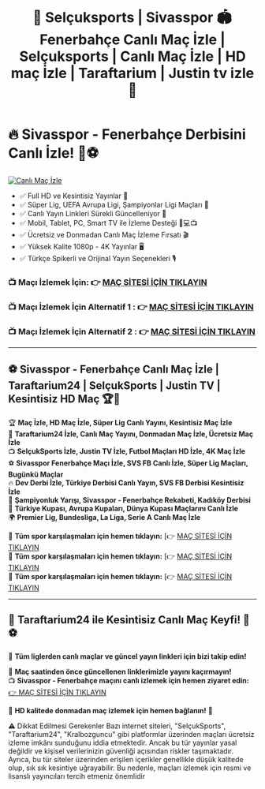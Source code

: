 <header>


# 🎇 Selçuksports | Sivasspor 🏟️ Fenerbahçe Canlı Maç İzle | Selçuksports | Canlı Maç İzle | HD maç İzle | Taraftarium | Justin tv izle 🎯



</header>



# 🔥 Sivasspor - Fenerbahçe Derbisini Canlı İzle! 🎤⚽
[![Canlı Maç İzle](https://i.ibb.co/Cs6cN3Gh/images.png)](http://www.ligtvizlesene51.info)  


- ✅ Full HD ve Kesintisiz Yayınlar 📡
- ✅ Süper Lig, UEFA Avrupa Ligi, Şampiyonlar Ligi Maçları 🏅
- ✅ Canlı Yayın Linkleri Sürekli Güncelleniyor 🔄
- ✅ Mobil, Tablet, PC, Smart TV ile İzleme Desteği 📱💻📺
- ✅ Ücretsiz ve Donmadan Canlı Maç İzleme Fırsatı 🎬
- ✅ Yüksek Kalite 1080p - 4K Yayınlar 🖥️
- ✅ Türkçe Spikerli ve Orijinal Yayın Seçenekleri 🎙️


### 📺 Maçı İzlemek İçin: 👉 [MAÇ SİTESİ İÇİN TIKLAYIN](http://www.ligtvizlesene51.info)
### 📺 Maçı İzlemek İçin Alternatif 1 : 👉 [MAÇ SİTESİ İÇİN TIKLAYIN](http://www.canlimacizle27.one)
### 📺 Maçı İzlemek İçin Alternatif 2 : 👉 [MAÇ SİTESİ İÇİN TIKLAYIN](http://www.nazifspor32.info)
---

## ⚽ **Sivasspor - Fenerbahçe Canlı Maç İzle | Taraftarium24 | SelçukSports | Justin TV | Kesintisiz HD Maç** 🏆📡

🏆 **Maç İzle, HD Maç İzle, Süper Lig Canlı Yayını, Kesintisiz Maç İzle**  
📡 **Taraftarium24 İzle, Canlı Maç Yayını, Donmadan Maç İzle, Ücretsiz Maç İzle**  
📺 **SelçukSports İzle, Justin TV İzle, Futbol Maçları HD İzle, 4K Maç İzle**  
⚽ **Sivasspor Fenerbahçe Maçı İzle, SVS FB Canlı İzle, Süper Lig Maçları, Bugünkü Maçlar**  
🔥 **Dev Derbi İzle, Türkiye Derbisi Canlı Yayın, SVS FB Derbisi Kesintisiz İzle**  
🏅 **Şampiyonluk Yarışı, Sivasspor - Fenerbahçe Rekabeti, Kadıköy Derbisi**  
📌 **Türkiye Kupası, Avrupa Kupaları, Dünya Kupası Maçlarını Canlı İzle**  
🌍 **Premier Lig, Bundesliga, La Liga, Serie A Canlı Maç İzle**  

📌 **Tüm spor karşılaşmaları için hemen tıklayın:** [👉 [MAÇ SİTESİ İÇİN TIKLAYIN](http://www.ligtvizlesene51.info)
<br>
📌 **Tüm spor karşılaşmaları için hemen tıklayın:** [👉 [MAÇ SİTESİ İÇİN TIKLAYIN](http://www.canlimacizle27.one)
<br>
📌 **Tüm spor karşılaşmaları için hemen tıklayın:** [👉 [MAÇ SİTESİ İÇİN TIKLAYIN](http://www.nazifspor32.info)


---

## 🚀 **Taraftarium24 ile Kesintisiz Canlı Maç Keyfi!** 🎯⚽

🏅 **Tüm liglerden canlı maçlar ve güncel yayın linkleri için bizi takip edin!**

📢 **Maç saatinden önce güncellenen linklerimizle yayını kaçırmayın!**  
📺 **Sivasspor - Fenerbahçe maçını canlı izlemek için hemen ziyaret edin:** [👉 MAÇ SİTESİ İÇİN TIKLAYIN](www.ligtvizlesene51.info)  

🌟 **HD kalitede donmadan maç izlemek için hemen bağlanın!** 🎉

⚠️ Dikkat Edilmesi Gerekenler
Bazı internet siteleri, "SelçukSports", "Taraftarium24", "Kralbozguncu" gibi platformlar üzerinden maçları ücretsiz izleme imkânı sunduğunu iddia etmektedir. Ancak bu tür yayınlar yasal değildir ve kişisel verilerinizin güvenliği açısından riskler taşımaktadır. Ayrıca, bu tür siteler üzerinden erişilen içerikler genellikle düşük kalitede olup, sık sık kesintiye uğrayabilir. Bu nedenle, maçları izlemek için resmi ve lisanslı yayıncıları tercih etmeniz önemlidir

